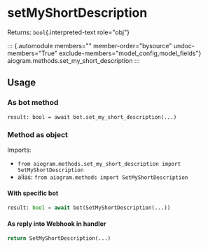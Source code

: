# setMyShortDescription

Returns: `bool`{.interpreted-text role="obj"}

::: {.automodule members="" member-order="bysource" undoc-members="True" exclude-members="model_config,model_fields"}
aiogram.methods.set_my_short_description
:::

## Usage

### As bot method

``` 
result: bool = await bot.set_my_short_description(...)
```

### Method as object

Imports:

-   `from aiogram.methods.set_my_short_description import SetMyShortDescription`
-   alias: `from aiogram.methods import SetMyShortDescription`

#### With specific bot

``` python
result: bool = await bot(SetMyShortDescription(...))
```

#### As reply into Webhook in handler

``` python
return SetMyShortDescription(...)
```
